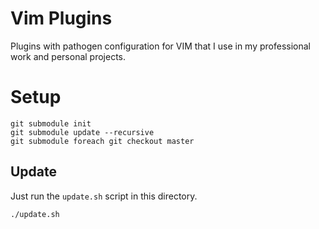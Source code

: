 # Vim Plugins

Plugins with pathogen configuration for VIM that I use in my professional work and personal projects.

# Setup

```
git submodule init
git submodule update --recursive
git submodule foreach git checkout master
```

## Update

Just run the `update.sh` script in this directory.

```
./update.sh
```
